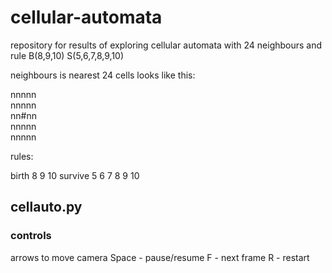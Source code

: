 # cellular-automata
repository for results of exploring cellular automata with 24 neighbours and rule B(8,9,10) S(5,6,7,8,9,10)

neighbours is nearest 24 cells
looks like this:

nnnnn<br>
nnnnn<br>
nn#nn<br>
nnnnn<br>
nnnnn<br>

rules:

birth 8 9 10
survive 5 6 7 8 9 10

## cellauto.py

### controls

arrows to move camera
Space - pause/resume
F - next frame
R - restart
